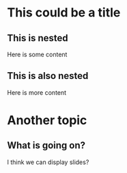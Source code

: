 # This could be a title

## This is nested

Here is some content

## This is also nested

Here is more content

# Another topic

## What is going on?

I think we can display slides?
